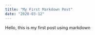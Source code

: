 ```yaml
---
title: "My First Markdown Post"
date: "2020-03-12"
---
```


Hello, this is my first post using markdown
